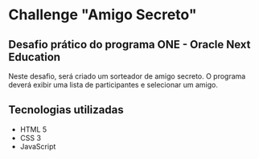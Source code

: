 # Challenge "Amigo Secreto"

## Desafio prático do programa ONE - Oracle Next Education

Neste desafio, será criado um sorteador de amigo secreto. O programa deverá exibir uma lista de participantes e selecionar um amigo.

## Tecnologias utilizadas
- HTML 5
- CSS 3
- JavaScript